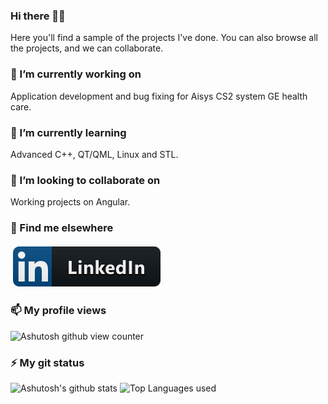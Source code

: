 ### Hi there 👋😄
Here you'll find a sample of the projects I've done. You can also browse all the projects, and we can collaborate. 

### 🔭 I’m currently working on 
Application development and bug fixing for Aisys CS2 system GE health care.

### 🌱 I’m currently learning
<!-- IEC62304 compliance for wearable devices, Impact analysis, Hazard analysis and Usability risk assesment of a software projects. -->
Advanced C++, QT/QML, Linux and STL.


###  👯 I’m looking to collaborate on
Working projects on Angular.

### 📢 Find me elsewhere
<p align="leftr">
  <a href="https://www.linkedin.com/in/ashutosh-mishra-714a52b2/">
    <img src="https://raw.githubusercontent.com/99002508/99002508/d53e13553486f926971de5fe8a1f74c02e1f9953/Resources/linkedIn.svg" alt="LinkedIn" style="vertical-align:top; margin:4px">
  </a>
</p>

### 📫 My profile views
![Ashutosh github view counter](https://komarev.com/ghpvc/?username=99002508&label=Profile+Views)

### ⚡ My git status
![Ashutosh's github stats](https://github-readme-stats.vercel.app/api?username=99002508&show_icons=true&theme=cobalt)
![Top Languages used](https://github-readme-stats.vercel.app/api/top-langs/?username=99002508&layout=compact)



<!--
**99002508/99002508** is a ✨ _special_ ✨ repository because its `README.md` (this file) appears on your GitHub profile.

Here are some ideas to get you started:

- 🔭 I’m currently working on ...
- 🌱 I’m currently learning ...
- 👯 I’m looking to collaborate on ...
- 🤔 I’m looking for help with ...
- 💬 Ask me about ...
- 📫 How to reach me: ...
- 😄 Pronouns: ...
- ⚡ Fun fact: ...
![GitHub repo size](https://img.shields.io/github/repo-size/99002508/DingDing?tab=repositories?style=plastic)
![GitHub language count](https://img.shields.io/github/languages/count/USER/REPOSITORY?style=plastic)
![GitHub top language](https://img.shields.io/github/languages/top/USER/REPOSITORY?style=plastic)
![GitHub last commit](https://img.shields.io/github/last-commit/USER/REPOSITORY?color=red&style=plastic)
-->
